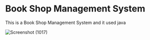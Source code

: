 # Book Shop Management System
 This is a Book Shop Management System and it used java

![Screenshot (1017)](https://user-images.githubusercontent.com/60886141/199648715-80d7fffd-709b-4043-b52b-3a430ef4ce06.png)
